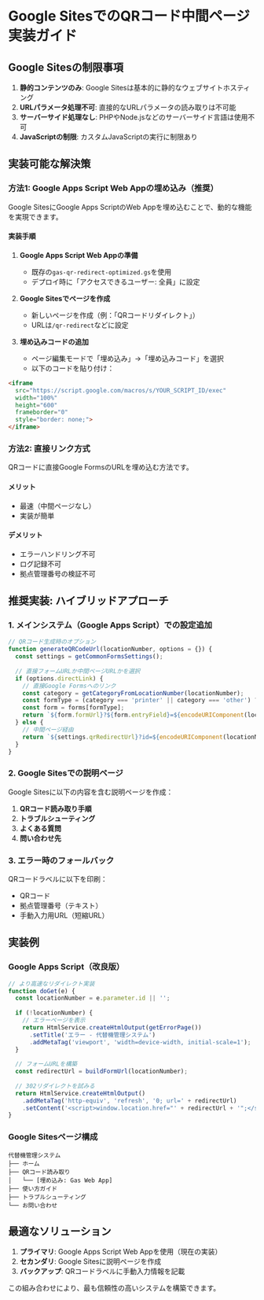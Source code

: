 # Google SitesでのQRコード中間ページ実装ガイド

## Google Sitesの制限事項

1. **静的コンテンツのみ**: Google Sitesは基本的に静的なウェブサイトホスティング
2. **URLパラメータ処理不可**: 直接的なURLパラメータの読み取りは不可能
3. **サーバーサイド処理なし**: PHPやNode.jsなどのサーバーサイド言語は使用不可
4. **JavaScriptの制限**: カスタムJavaScriptの実行に制限あり

## 実装可能な解決策

### 方法1: Google Apps Script Web Appの埋め込み（推奨）

Google SitesにGoogle Apps ScriptのWeb Appを埋め込むことで、動的な機能を実現できます。

#### 実装手順

1. **Google Apps Script Web Appの準備**
   - 既存の`gas-qr-redirect-optimized.gs`を使用
   - デプロイ時に「アクセスできるユーザー: 全員」に設定

2. **Google Sitesでページを作成**
   - 新しいページを作成（例：「QRコードリダイレクト」）
   - URLは`/qr-redirect`などに設定

3. **埋め込みコードの追加**
   - ページ編集モードで「埋め込み」→「埋め込みコード」を選択
   - 以下のコードを貼り付け：

```html
<iframe 
  src="https://script.google.com/macros/s/YOUR_SCRIPT_ID/exec" 
  width="100%" 
  height="600" 
  frameborder="0"
  style="border: none;">
</iframe>
```

### 方法2: 直接リンク方式

QRコードに直接Google FormsのURLを埋め込む方法です。

#### メリット
- 最速（中間ページなし）
- 実装が簡単

#### デメリット
- エラーハンドリング不可
- ログ記録不可
- 拠点管理番号の検証不可

## 推奨実装: ハイブリッドアプローチ

### 1. メインシステム（Google Apps Script）での設定追加

```javascript
// QRコード生成時のオプション
function generateQRCodeUrl(locationNumber, options = {}) {
  const settings = getCommonFormsSettings();
  
  // 直接フォームURLか中間ページURLかを選択
  if (options.directLink) {
    // 直接Google Formsへのリンク
    const category = getCategoryFromLocationNumber(locationNumber);
    const formType = (category === 'printer' || category === 'other') ? 'printer' : 'terminal';
    const form = forms[formType];
    return `${form.formUrl}?${form.entryField}=${encodeURIComponent(locationNumber)}`;
  } else {
    // 中間ページ経由
    return `${settings.qrRedirectUrl}?id=${encodeURIComponent(locationNumber)}`;
  }
}
```

### 2. Google Sitesでの説明ページ

Google Sitesに以下の内容を含む説明ページを作成：

1. **QRコード読み取り手順**
2. **トラブルシューティング**
3. **よくある質問**
4. **問い合わせ先**

### 3. エラー時のフォールバック

QRコードラベルに以下を印刷：
- QRコード
- 拠点管理番号（テキスト）
- 手動入力用URL（短縮URL）

## 実装例

### Google Apps Script（改良版）

```javascript
// より高速なリダイレクト実装
function doGet(e) {
  const locationNumber = e.parameter.id || '';
  
  if (!locationNumber) {
    // エラーページを表示
    return HtmlService.createHtmlOutput(getErrorPage())
      .setTitle('エラー - 代替機管理システム')
      .addMetaTag('viewport', 'width=device-width, initial-scale=1');
  }
  
  // フォームURLを構築
  const redirectUrl = buildFormUrl(locationNumber);
  
  // 302リダイレクトを試みる
  return HtmlService.createHtmlOutput()
    .addMetaTag('http-equiv', 'refresh', '0; url=' + redirectUrl)
    .setContent('<script>window.location.href="' + redirectUrl + '";</script>');
}
```

### Google Sitesページ構成

```
代替機管理システム
├── ホーム
├── QRコード読み取り
│   └── [埋め込み: Gas Web App]
├── 使い方ガイド
├── トラブルシューティング
└── お問い合わせ
```

## 最適なソリューション

1. **プライマリ**: Google Apps Script Web Appを使用（現在の実装）
2. **セカンダリ**: Google Sitesに説明ページを作成
3. **バックアップ**: QRコードラベルに手動入力情報を記載

この組み合わせにより、最も信頼性の高いシステムを構築できます。